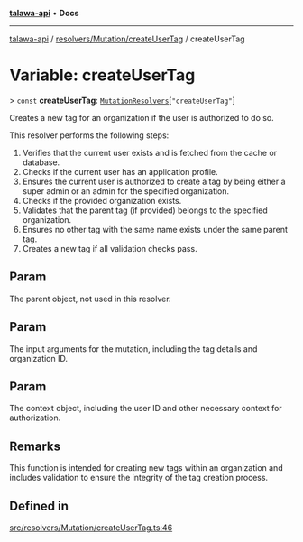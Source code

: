 [**talawa-api**](../../../../README.md) • **Docs**

***

[talawa-api](../../../../modules.md) / [resolvers/Mutation/createUserTag](../README.md) / createUserTag

# Variable: createUserTag

\> `const` **createUserTag**: [`MutationResolvers`](../../../../types/generatedGraphQLTypes/type-aliases/MutationResolvers.md)\[`"createUserTag"`\]

Creates a new tag for an organization if the user is authorized to do so.

This resolver performs the following steps:

1. Verifies that the current user exists and is fetched from the cache or database.
2. Checks if the current user has an application profile.
3. Ensures the current user is authorized to create a tag by being either a super admin or an admin for the specified organization.
4. Checks if the provided organization exists.
5. Validates that the parent tag (if provided) belongs to the specified organization.
6. Ensures no other tag with the same name exists under the same parent tag.
7. Creates a new tag if all validation checks pass.

## Param

The parent object, not used in this resolver.

## Param

The input arguments for the mutation, including the tag details and organization ID.

## Param

The context object, including the user ID and other necessary context for authorization.

## Remarks

This function is intended for creating new tags within an organization and includes validation to ensure the integrity of the tag creation process.

## Defined in

[src/resolvers/Mutation/createUserTag.ts:46](https://github.com/PalisadoesFoundation/talawa-api/blob/c952c7a3bfd4b8b910fbae10313f5402ade5a9d4/src/resolvers/Mutation/createUserTag.ts#L46)
